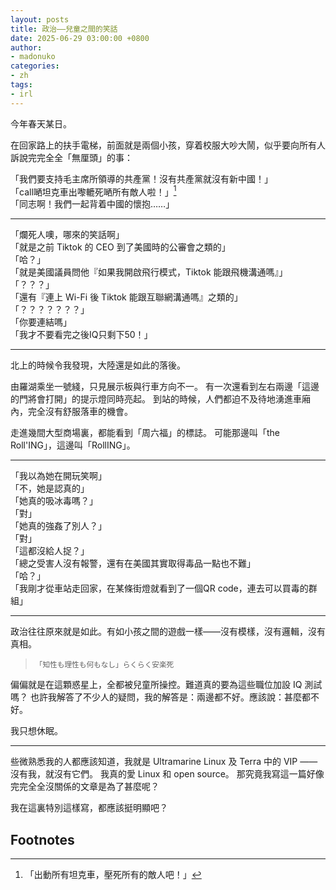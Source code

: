 ```yaml
---
layout: posts
title: 政治——兒童之間的笑話
date: 2025-06-29 03:00:00 +0800
author:
- madonuko
categories:
- zh
tags:
- irl
---
```


今年春天某日。

在回家路上的扶手電梯，前面就是兩個小孩，穿着校服大吵大鬧，似乎要向所有人訴說完完全全「無厘頭」的事：

「我們要支持毛主席所領導的共產黨！沒有共產黨就沒有新中國！」\
「call嗮坦克車出嚟轆死嗮所有敵人啦！」[^1]\
「同志啊！我們一起背着中國的懷抱……」

---

「爛死人噢，哪來的笑話啊」\
「就是之前 Tiktok 的 CEO 到了美國時的公審會之類的」\
「哈？」\
「就是美國議員問他『如果我開啟飛行模式，Tiktok 能跟飛機溝通嗎』」\
「？？？」\
「還有『連上 Wi-Fi 後 Tiktok 能跟互聯網溝通嗎』之類的」\
「？？？？？？？」\
「你要連結嗎」\
「我才不要看完之後IQ只剩下50！」

---

北上的時候令我發現，大陸還是如此的落後。

由羅湖乘坐一號綫，只見展示板與行車方向不一。
有一次還看到左右兩邊「這邊的門將會打開」的提示燈同時亮起。
到站的時候，人們都迫不及待地湧進車廂內，完全沒有舒服落車的機會。

走進幾間大型商場裏，都能看到「周六福」的標誌。
可能那邊叫「the Roll'ING」，這邊叫「RollING」。

---

「我以為她在開玩笑啊」\
「不，她是認真的」\
「她真的吸冰毒嗎？」\
「對」\
「她真的強姦了別人？」\
「對」\
「這都沒給人捉？」\
「總之受害人沒有報警，還有在美國其實取得毒品一點也不難」\
「哈？」\
「我剛才從車站走回家，在某條街燈就看到了一個QR code，連去可以買毒的群組」

---

政治往往原來就是如此。有如小孩之間的遊戲一樣——沒有模樣，沒有邏輯，沒有真相。

> <small>「知性も理性も何もなし」らくらく安楽死</small>

偏偏就是在這顆惑星上，全都被兒童所操控。難道真的要為這些職位加設 IQ 測試嗎？
也許我解答了不少人的疑問，我的解答是：兩邊都不好。應該說：甚麼都不好。

我只想休眠。

---

些微熟悉我的人都應該知道，我就是 Ultramarine Linux 及 Terra 中的 VIP —— 沒有我，就沒有它們。
我真的愛 Linux 和 open source。
那究竟我寫這一篇好像完完全全沒關係的文章是為了甚麼呢？

我在這裏特別這樣寫，都應該挺明顯吧？

## Footnotes

[^1]: 「出動所有坦克車，壓死所有的敵人吧！」
